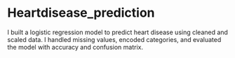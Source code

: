 # Heartdisease_prediction
I built a logistic regression model to predict heart disease using cleaned and scaled data. I handled missing values, encoded categories, and evaluated the model with accuracy and confusion matrix.
